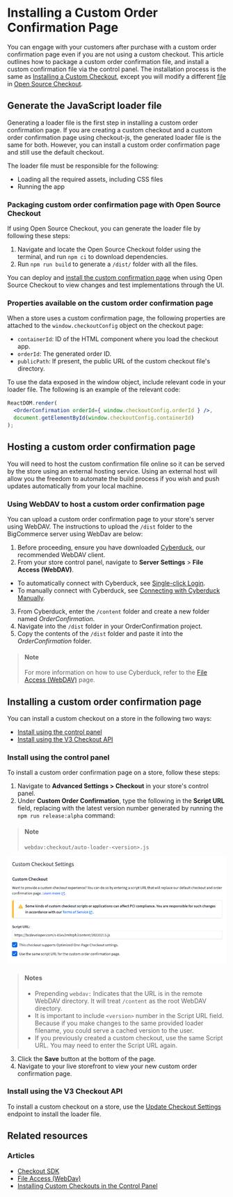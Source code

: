 # Installing a Custom Order Confirmation Page


You can engage with your customers after purchase with a custom order confirmation page even if you are not using a custom checkout. This article outlines how to package a custom order confirmation file, and install a custom confirmation file via the control panel. 
The installation process is the same as [Installing a Custom Checkout](/stencil-docs/customizing-checkout/installing-custom-checkouts), except you will modify a different [file](https://github.com/bigcommerce/checkout-js/blob/master/packages/core/src/app/order/OrderConfirmation.tsx) in [Open Source Checkout](https://github.com/bigcommerce/checkout-js).

## Generate the JavaScript loader file
Generating a loader file is the first step in installing a custom order confirmation page. If you are creating a custom checkout and a custom order confirmation page using checkout-js, the generated loader file is the same for both. However, you can install a custom order confirmation page and still use the default checkout.

The loader file must be responsible for the following:

* Loading all the required assets, including CSS files
* Running the app

### Packaging custom order confirmation page with Open Source Checkout

If using Open Source Checkout, you can generate the loader file by following these steps:

1. Navigate and locate the Open Source Checkout folder using the terminal, and run `npm ci` to download dependencies.
2. Run `npm run build` to generate a `/dist/` folder with all the files.

You can deploy and [install the custom confirmation page](#installing-a-custom-order-confirmation-page) when using Open Source Checkout to view changes and test implementations through the UI.

### Properties available on the custom order confirmation page
When a store uses a custom confirmation page, the following properties are attached to the `window.checkoutConfig` object on the checkout page:

* `containerId`: ID of the HTML component where you load the checkout app.
* `orderId`: The generated order ID.
* `publicPath`: If present, the public URL of the custom checkout file's directory.


To use the data exposed in the window object, include relevant code in your loader file. The following is an example of the relevant code:

```jsx title="Include code in loader file"
ReactDOM.render(
  <OrderConfirmation orderId={ window.checkoutConfig.orderId } />,
  document.getElementById(window.checkoutConfig.containerId)
);
```

## Hosting a custom order confirmation page

You will need to host the custom confirmation file online so it can be served by the store using an external hosting service. Using an external host will allow you the freedom to automate the build process if you wish and push updates automatically from your local machine.

### Using WebDAV to host a custom order confirmation page

You can upload a custom order confirmation page to your store's server using WebDAV. The instructions to upload the `/dist` folder to the BigCommerce server using WebDav are below:


1. Before proceeding, ensure you have downloaded [Cyberduck](https://cyberduck.io/), our recommended WebDAV client.
2. From your store control panel, navigate to **Server Settings** > **File Access (WebDAV)**.
  * To automatically connect with Cyberduck, see [Single-click Login](https://support.bigcommerce.com/s/article/File-Access-WebDAV#login).
  * To manually connect with Cyberduck, see [Connecting with Cyberduck Manually](https://support.bigcommerce.com/s/article/File-Access-WebDAV#manual).
3. From Cyberduck, enter the `/content` folder and create a new folder named *OrderConfirmation*.
4. Navigate into the `/dist` folder in your OrderConfirmation project.
5. Copy the contents of the `/dist` folder and paste it into the *OrderConfirmation* folder.

<!-- theme: info -->
> #### Note 
> For more information on how to use Cyberduck, refer to the [File Access (WebDAV)](https://support.bigcommerce.com/s/article/File-Access-WebDAV) page. 

## Installing a custom order confirmation page  

You can install a custom checkout on a store in the following two ways:

* [Install using the control panel](#install-using-the-control-panel)
* [Install using the V3 Checkout API](#install-using-the-V3-checkout-API)


### Install using the control panel
To install a custom order confirmation page on a store, follow these steps:

1. Navigate to **Advanced Settings > Checkout** in your store's control panel.
2. Under **Custom Order Confirmation**, type the following in the **Script URL** field, replacing <version> with the latest version number generated by running the `npm run release:alpha` command:

  
<!-- theme: info -->
> #### Note 
> `webdav:checkout/auto-loader-<version>.js` 


![order-confirmation-page](https://raw.githubusercontent.com/bigcommerce/dev-docs/master/assets/images/order-confirmation-page.png "Custom Order Confirmation Page")

<!-- theme: info -->
> #### Notes 
> * Prepending `webdav:` Indicates that the URL is in the remote WebDAV directory. It will treat `/content` as the root WebDAV directory.
> * It is important to include `<version>` number in the Script URL field. Because if you make changes to the same provided loader filename, you could serve a cached version to the user.
> * If you previously created a custom checkout, use the same Script URL. You may need to enter the Script URL again.

3. Click the **Save** button at the bottom of the page.
4. Navigate to your live storefront to view your new custom order confirmation page.


### Install using the V3 Checkout API 
To install a custom checkout on a store, use the [Update Checkout Settings](/api-reference/store-management/checkouts/checkout-settings/updatecheckoutsettings) endpoint to install the loader file.
  
## Related resources

### Articles
- [Checkout SDK](/stencil-docs/customizing-checkout/checkout-sdk)
- [File Access (WebDav)](https://support.bigcommerce.com/s/article/File-Access-WebDAV)
- [Installing Custom Checkouts in the Control Panel](https://support.bigcommerce.com/s/blog-article/aAn4O000000CdFGSA0/installing-custom-checkouts-in-the-control-panel)
